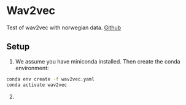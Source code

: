 # Wav2vec

Test of wav2vec with norwegian data.
[Github](https://github.com/pytorch/fairseq/tree/master/examples/wav2vec)

## Setup
1. We assume you have miniconda installed. Then create the conda environment:

```bash
conda env create -f wav2vec.yaml
conda activate wav2vec
```

2. 